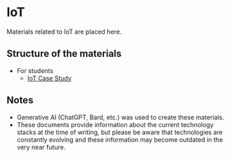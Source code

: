 # IoT

Materials related to IoT are placed here.

## Structure of the materials

- For students
  - [IoT Case Study](./students/README.md)

## Notes

- Generative AI (ChatGPT, Bard, etc.) was used to create these materials.
- These documents provide information about the current technology stacks at the time of writing, but please be aware that technologies are constantly evolving and these information may become outdated in the very near future.
